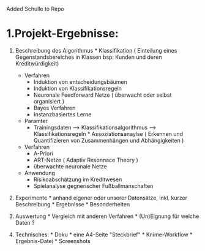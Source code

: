 Added Schulle to Repo

# 1.Projekt-Ergebnisse: #
  1. Beschreibung des Algorithmus
    * Klassifikation ( Einteilung eines Gegenstandsbereiches in Klassen bsp: Kunden und deren Kreditwürdigkeit)
      * Verfahren
          - Induktion von entscheidungsbäumen
          - Induktion von Klassifikationsregeln
          - Neuronale Feedforward Netze ( überwacht oder selbst organisiert )
          - Bayes Verfahren
          - Instanzbasiertes Lerne
      * Paramter 
          - Trainingsdaten --> Klassifikationsalgorithmus --> Klassifikationsregeln
    * Assoziationsanaylse ( Erkennen und Quantifizieren von Zusammenhängen und Abhängigkeiten )
      * Verfahren
          - A-Priori
          - ART-Netze ( Adaptiv Resonnace Theory )
          - überwachte neuronale Netze
      * Anwendung 
          - Risikoabschätzung im Kreditwesen
          - Spielanalyse gegnerischer Fußballmanschaften

    
  2. Experimente
    * anhand eigener oder unserer Datensätze, inkl. kurzer Beschreibung
    * Ergebnisse
    * Besonderheiten
  3. Auswertung
    * Vergleich mit anderen Verfahren
    * (Un)Eignung für welche Daten ?
  4. Technisches:
    * Doku
    * eine A4-Seite "Steckbrief"
    * Knime-Workflow
    * Ergebnis-Datei
    * Screenshots
